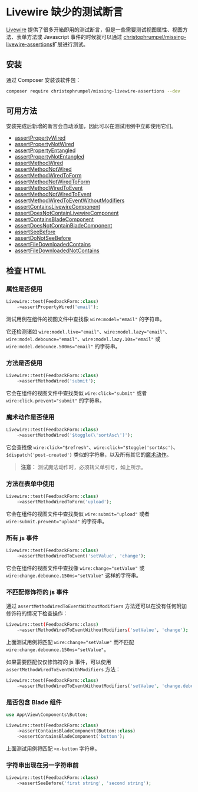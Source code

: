 # Livewire 缺少的测试断言

[Livewire](https://livewire.laravel.com/docs/testing#all-available-testing-utilities) 提供了很多开箱即用的测试断言，但是一些需要测试视图属性、视图方法、表单方法或 Javascript 事件的时候就可以通过 [christophrumpel/missing-livewire-assertions](https://github.com/christophrumpel/missing-livewire-assertions)扩展进行测试。

## 安装

通过 Composer 安装该软件包：

```bash
composer require christophrumpel/missing-livewire-assertions --dev
```

## 可用方法

安装完成后新增的断言会自动添加，因此可以在测试用例中立即使用它们。

- [assertPropertyWired](https://github.com/christophrumpel/missing-livewire-assertions/blob/production/src/CustomLivewireAssertionsMixin.php#L16)
- [assertPropertyNotWired](https://github.com/christophrumpel/missing-livewire-assertions/blob/production/src/CustomLivewireAssertionsMixin.php#L31)
- [assertPropertyEntangled](https://github.com/christophrumpel/missing-livewire-assertions/blob/production/src/CustomLivewireAssertionsMixin.php#L46)
- [assertPropertyNotEntangled](https://github.com/christophrumpel/missing-livewire-assertions/blob/production/src/CustomLivewireAssertionsMixin.php#L70)
-  [assertMethodWired](https://github.com/christophrumpel/missing-livewire-assertions/blob/production/src/CustomLivewireAssertionsMixin.php#L94)
- [assertMethodNotWired](https://github.com/christophrumpel/missing-livewire-assertions/blob/production/src/CustomLivewireAssertionsMixin.php#L109)
- [assertMethodWiredToForm](https://github.com/christophrumpel/missing-livewire-assertions/blob/production/src/CustomLivewireAssertionsMixin.php#L124)
- [assertMethodNotWiredToForm](https://github.com/christophrumpel/missing-livewire-assertions/blob/production/src/CustomLivewireAssertionsMixin.php#L139)
- [assertMethodWiredToEvent](https://github.com/christophrumpel/missing-livewire-assertions/blob/production/src/CustomLivewireAssertionsMixin.php#L154)
- [assertMethodNotWiredToEvent](https://github.com/christophrumpel/missing-livewire-assertions/blob/production/src/CustomLivewireAssertionsMixin.php#L169)
- [assertMethodWiredToEventWithoutModifiers](https://github.com/christophrumpel/missing-livewire-assertions/blob/production/src/CustomLivewireAssertionsMixin.php#L184)
- [assertContainsLivewireComponent](https://github.com/christophrumpel/missing-livewire-assertions/blob/production/src/CustomLivewireAssertionsMixin.php#L214)
- [assertDoesNotContainLivewireComponent](https://github.com/christophrumpel/missing-livewire-assertions/blob/production/src/CustomLivewireAssertionsMixin.php#L235)
- [assertContainsBladeComponent](https://github.com/christophrumpel/missing-livewire-assertions/blob/production/src/CustomLivewireAssertionsMixin.php#L256)
- [assertDoesNotContainBladeComponent](https://github.com/christophrumpel/missing-livewire-assertions/blob/production/src/CustomLivewireAssertionsMixin.php#L274)
- [assertSeeBefore](https://github.com/christophrumpel/missing-livewire-assertions/blob/production/src/CustomLivewireAssertionsMixin.php#L292)
- [assertDoNotSeeBefore](https://github.com/christophrumpel/missing-livewire-assertions/blob/production/src/CustomLivewireAssertionsMixin.php#L308)
- [assertFileDownloadedContains](https://github.com/christophrumpel/missing-livewire-assertions/blob/production/src/CustomLivewireAssertionsMixin.php#L324)
- [assertFileDownloadedNotContains](https://github.com/christophrumpel/missing-livewire-assertions/blob/production/src/CustomLivewireAssertionsMixin.php#L341)

## 检查 HTML

### 属性是否使用

```php
Livewire::test(FeedbackForm::class)
    ->assertPropertyWired('email');
```

测试用例在组件的视图文件中查找像 `wire:model="email"` 的字符串。

它还检测诸如 `wire:model.live="email"`、`wire:model.lazy="email"`、`wire:model.debounce="email"`、`wire:model.lazy.10s="email"` 或 `wire:model.debounce.500ms="email"` 的字符串。

### 方法是否使用

```php
Livewire::test(FeedbackForm::class)
    ->assertMethodWired('submit');
```

它会在组件的视图文件中查找类似 `wire:click="submit"` 或者 `wire:click.prevent="submit"` 的字符串。

### 魔术动作是否使用

```php
Livewire::test(FeedbackForm::class)
    ->assertMethodWired('$toggle(\'sortAsc\')');
```

它会查找像 `wire:click="$refresh"`、`wire:click="$toggle('sortAsc')`、`$dispatch('post-created')` 类似的字符串，以及所有其它的[魔术动作](https://livewire.laravel.com/docs/actions#magic-actions)。

> **注意：** 测试魔法动作时，必须转义单引号，如上所示。

### 方法在表单中使用

```php
Livewire::test(FeedbackForm::class)
    ->assertMethodWiredToForm('upload');
```

它会在组件的视图文件中查找类似 `wire:submit="upload"` 或者 `wire:submit.prevent="upload"` 的字符串。


### 所有 js 事件

```php
Livewire::test(FeedbackForm::class)
    ->assertMethodWiredToEvent('setValue', 'change');
```

它会在组件的视图文件中查找像 `wire:change="setValue"` 或 `wire:change.debounce.150ms="setValue"` 这样的字符串。

### 不匹配修饰符的 js 事件

通过 `assertMethodWiredToEventWithoutModifiers` 方法还可以在没有任何附加修饰符的情况下检查操作：

```bash
Livewire::test(FeedbackForm::class)
    ->assertMethodWiredToEventWithoutModifiers('setValue', 'change');
```

上面测试用例将匹配 `wire:change="setValue"` 而不匹配 `wire:change.debounce.150ms="setValue"`。

如果需要匹配仅仅修饰符的 js 事件，可以使用 `assertMethodWiredToEventWithModifiers` 方法：

```php
Livewire::test(FeedbackForm::class)
    ->assertMethodWiredToEventWithoutModifiers('setValue', 'change.debounce.150ms');
```

### 是否包含 Blade 组件

```php
use App\View\Components\Button;

Livewire::test(FeedbackForm::class)
    ->assertContainsBladeComponent(Button::class)
    ->assertContainsBladeComponent('button');
```

上面测试用例将匹配 `<x-button` 字符串。

### 字符串出现在另一字符串前

```php
Livewire::test(FeedbackForm::class)
    ->assertSeeBefore('first string', 'second string');
```
